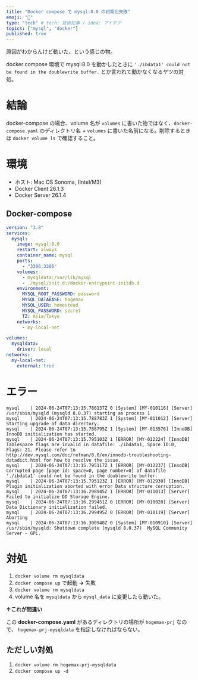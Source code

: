 ```yaml
---
title: "Docker compose で mysql:8.0 の初期化失敗"
emoji: "🐳"
type: "tech" # tech: 技術記事 / idea: アイデア
topics: ["mysql", "docker"]
published: true
---
```


原因がわからんけど動いた、という感じの物。

docker compose 環境で mysql:8.0 を動かしたときに `'./ibdata1' could not be found in the doublewrite buffer.` とか言われて動かなくなるヤツの対処。

# 結論

docker-compose の場合、volume 名が `volumes` に書いた物ではなく、`docker-compose.yaml` のディレクトリ名 + `volumes` に書いた名前になる。削除するときは `docker volume ls` で確認すること。

# 環境

- ホスト: Mac OS Sonoma, (Intel/M3)
- Docker Client 26.1.3
- Docker Server 26.1.4

## Docker-compose

```yaml
version: "3.8"
services:
  mysql:
    image: mysql:8.0
    restart: always
    container_name: mysql
    ports:
      - "3306:3306"
    volumes:
      - mysqldata:/var/lib/mysql
      - ./mysql/init.d:/docker-entrypoint-initdb.d
    environment:
      MYSQL_ROOT_PASSWORD: password
      MYSQL_DATABASE: hogemax
      MYSQL_USER: homestead
      MYSQL_PASSWORD: secret
      TZ: Asia/Tokyo
    networks:
      - my-local-net

volumes:
  mysqldata:
    driver: local
networks:
  my-local-net:
    external: true

```


# エラー

```
mysql    | 2024-06-24T07:13:15.786137Z 0 [System] [MY-010116] [Server] /usr/sbin/mysqld (mysqld 8.0.37) starting as process 1
mysql    | 2024-06-24T07:13:15.788783Z 1 [System] [MY-011012] [Server] Starting upgrade of data directory.
mysql    | 2024-06-24T07:13:15.788795Z 1 [System] [MY-013576] [InnoDB] InnoDB initialization has started.
mysql    | 2024-06-24T07:13:15.795103Z 1 [ERROR] [MY-012224] [InnoDB] Tablespace flags are invalid in datafile: ./ibdata1, Space ID:0, Flags: 21. Please refer to http://dev.mysql.com/doc/refman/8.0/en/innodb-troubleshooting-datadict.html for how to resolve the issue.
mysql    | 2024-06-24T07:13:15.795117Z 1 [ERROR] [MY-012237] [InnoDB] Corrupted page [page id: space=0, page number=0] of datafile './ibdata1' could not be found in the doublewrite buffer.
mysql    | 2024-06-24T07:13:15.795123Z 1 [ERROR] [MY-012930] [InnoDB] Plugin initialization aborted with error Data structure corruption.
mysql    | 2024-06-24T07:13:16.298945Z 1 [ERROR] [MY-011013] [Server] Failed to initialize DD Storage Engine.
mysql    | 2024-06-24T07:13:16.299451Z 0 [ERROR] [MY-010020] [Server] Data Dictionary initialization failed.
mysql    | 2024-06-24T07:13:16.299495Z 0 [ERROR] [MY-010119] [Server] Aborting
mysql    | 2024-06-24T07:13:16.300948Z 0 [System] [MY-010910] [Server] /usr/sbin/mysqld: Shutdown complete (mysqld 8.0.37)  MySQL Community Server - GPL.
```

# 対処

1. `docker volume rm mysqldata`
2. `docker compose up` で起動 **→** 失敗
3. `docker volume rm mysqldata`
4. volume 名を `mysqldata` から `mysql_data` に変更したら動いた。

**↑これが間違い**

この **docker-compose.yaml** があるディレクトリの場所が `hogemax-prj` なので、 `hogemax-prj-mysqldata` を指定しなければならない。

## ただしい対処


1. `docker volume rm hogemax-prj-mysqldata`
2. `docker compose up -d`


